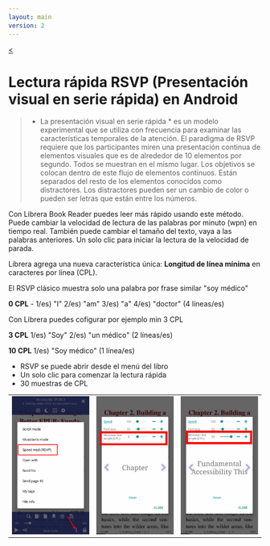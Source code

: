 ```yaml
---
layout: main
version: 2
---
```

[<](/wiki/faq/es)

# Lectura rápida RSVP (Presentación visual en serie rápida) en Android

> * La presentación visual en serie rápida * es un modelo experimental que se utiliza con frecuencia para examinar las características temporales de la atención. El paradigma de RSVP requiere que los participantes miren una presentación continua de elementos visuales que es de alrededor de 10 elementos por segundo. Todos se muestran en el mismo lugar. Los objetivos se colocan dentro de este flujo de elementos continuos. Están separados del resto de los elementos conocidos como distractores. Los distractores pueden ser un cambio de color o pueden ser letras que están entre los números.

Con Librera Book Reader puedes leer más rápido usando este método.
Puede cambiar la velocidad de lectura de las palabras por minuto (wpn) en tiempo real.
También puede cambiar el tamaño del texto, vaya a las palabras anteriores.
Un solo clic para iniciar la lectura de la velocidad de parada.

Librera agrega una nueva característica única: __Longitud de línea mínima__ en caracteres por línea (CPL).

El RSVP clásico muestra solo una palabra por frase similar &quot;soy médico&quot;

__0 CPL__ - 1/es) &quot;I&quot; 2/es) &quot;am&quot; 3/es) &quot;a&quot; 4/es) &quot;doctor&quot; (4 líneas/es)

Con Librera puedes cofigurar por ejemplo min 3 CPL

__3 CPL__ 1/es) &quot;Soy&quot; 2/es) &quot;un médico&quot; (2 líneas/es)

__10 CPL__ 1/es) &quot;Soy médico&quot; (1 línea/es)

* RSVP se puede abrir desde el menú del libro
* Un solo clic para comenzar la lectura rápida
* 30 muestras de CPL

||||
|-|-|-|
|![](1.png)|![](2.png)|![](3.png)|


